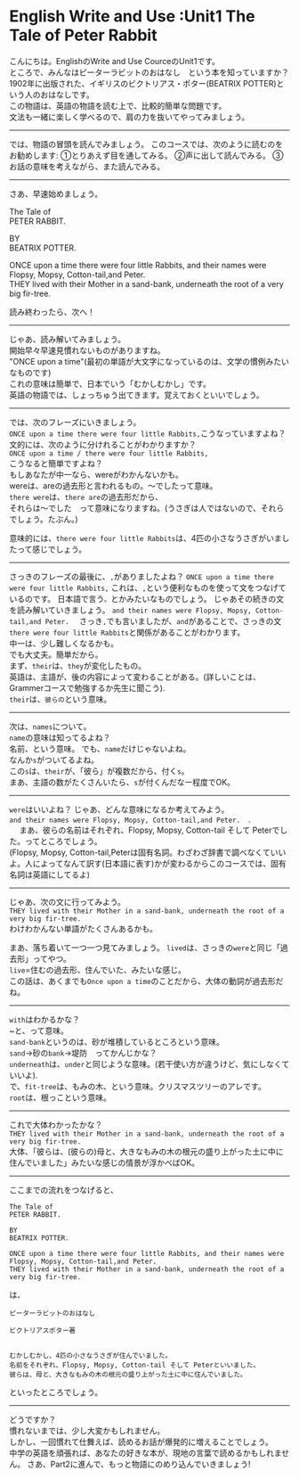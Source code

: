 # English Write and Use :Unit1 The Tale of Peter Rabbit
こんにちは。EnglishのWrite and Use CourceのUnit1です。  
ところで、みんなはピーターラビットのおはなし　という本を知っていますか？   
1902年に出版された、イギリスのビクトリアス・ポター(BEATRIX POTTER)という人のおはなしです。  
この物語は、英語の物語を読む上で、比較的簡単な問題です。  
文法も一緒に楽しく学べるので、肩の力を抜いてやってみましょう。  
__________________________
では、物語の冒頭を読んでみましょう。
このコースでは、次のように読むのをお勧めします:
①とりあえず目を通してみる。
②声に出して読んでみる。
③お話の意味を考えながら、また読んでみる。
_____________________________
さあ、早速始めましょう。  
 
 

The Tale of    
PETER RABBIT.  

BY   
BEATRIX POTTER.  

ONCE upon a time there were four little Rabbits, and their names were Flopsy, Mopsy, Cotton-tail,and Peter.   
THEY lived with their Mother in a sand-bank, underneath the root of a very big fir-tree.

読み終わったら、次へ！
________________________
じゃあ、読み解いてみましょう。   
開始早々早速見慣れないものがありますね。  
"ONCE upon a time"(最初の単語が大文字になっているのは、文学の慣例みたいなものです)   
これの意味は簡単で、日本でいう「むかしむかし」です。     
英語の物語では、しょっちゅう出てきます。覚えておくといいでしょう。     
_________________________
では、次のフレーズにいきましょう。       
`ONCE upon a time there were four little Rabbits,`こうなっていますよね？     
文的には、次のように分けれることがわかりますか？         
`ONCE upon a time / there were four little Rabbits,`    
こうなると簡単ですよね？        
もしあなたが中一なら、wereがわかんないかも。     
wereは、areの過去形と言われるもの。〜でしたって意味。             
`there were`は、`there are`の過去形だから、          
それらは〜でした　って意味になりますね。(うさぎは人ではないので、それらでしょう。たぶん。)         


意味的には、`there were four little Rabbits`は、4匹の小さなうさぎがいましたって感じでしょう。
_______________________________
さっきのフレーズの最後に、`,`がありましたよね？ 
`ONCE upon a time there were four little Rabbits,` 
これは、`,`という便利なものを使って文をつなげているのです。 
日本語で言う`。`とかみたいなものでしょう。 
じゃあその続きの文を読み解いていきましょう。
` and their names were Flopsy, Mopsy, Cotton-tail,and Peter.   `
さっき`,`でも言いましたが、`and`があることで、さっきの文`there were four little Rabbits`と関係があることがわかります。  
中一は、少し難しくなるかも。      
でも大丈夫。簡単だから。　　     
まず、`their`は、`they`が変化したもの。      
英語は、主語が、後の内容によって変わることがある。(詳しいことは、Grammerコースで勉強するか先生に聞こう).      
`their`は、`彼らの`という意味。  

______________________________

次は、`names`について。  
`name`の意味は知ってるよね？  
名前、という意味。
でも、`name`だけじゃないよね。  
なんか`s`がついてるよね。  
この`s`は、`their`が、「彼ら」が複数だから、付く`s`。   
まあ、主語の数がたくさんいたら、`s`が付くんだなー程度でOK。  

__________________________________

`were`はいいよね？
じゃあ、どんな意味になるか考えてみよう。  
` and their names were Flopsy, Mopsy, Cotton-tail,and Peter.   `.               
　
まあ、彼らの名前はそれぞれ、Flopsy, Mopsy, Cotton-tail そして Peterでした。ってところでしょう。      
(Flopsy, Mopsy, Cotton-tail,Peterは固有名詞。わざわざ辞書で調べなくていいよ。人によってなんて訳す(日本語に表す)かが変わるからこのコースでは、固有名詞は英語にしてるよ)             
_______________________________________
じゃあ、次の文に行ってみよう。   
`THEY lived with their Mother in a sand-bank, underneath the root of a very big fir-tree.`   
わけわかんない単語がたくさんあるかも。

まあ、落ち着いて一つ一つ見てみましょう。 
`lived`は、さっきの`were`と同じ「過去形」ってやつ。  
`live`=住むの過去形、住んでいた、みたいな感じ。  
この話は、あくまでも`Once upon a time`のことだから、大体の動詞が過去形だね。  
_____________________________________
`with`はわかるかな？  
~と、って意味。  
`sand-bank`というのは、砂が堆積しているところという意味。    
`sand`→砂の`bank`→堤防　ってかんじかな？    
`underneath`は、`under`と同じような意味。(若干使い方が違うけど、気にしなくていいよ).   
で、`fit-tree`は、もみの木、という意味。クリスマスツリーのアレです。    
`root`は、根っこという意味。  
____________________________________
これで大体わかったかな？   
`THEY lived with their Mother in a sand-bank, underneath the root of a very big fir-tree.`  
大体、「彼らは、(彼らの)母と、大きなもみの木の根元の盛り上がった土に中に住んでいました」みたいな感じの情景が浮かべばOK。  
__________________________________
ここまでの流れをつなげると、
````
The Tale of    
PETER RABBIT.  

BY   
BEATRIX POTTER.  

ONCE upon a time there were four little Rabbits, and their names were Flopsy, Mopsy, Cotton-tail,and Peter.   
THEY lived with their Mother in a sand-bank, underneath the root of a very big fir-tree.
````
は、
````
ピーターラビットのおはなし

ビクトリアスポター著


むかしむかし、4匹の小さなうさぎが住んでいました。
名前をそれぞれ、Flopsy, Mopsy, Cotton-tail そして Peterといいました。  
彼らは、母と、大きなもみの木の根元の盛り上がった土に中に住んでいました。
````
といったところでしょう。
_________________
どうですか？  
慣れないまでは、少し大変かもしれません。  
しかし、一回慣れて仕舞えば、読めるお話が爆発的に増えることでしょう。  
中学の英語を頑張れば、あなたの好きな本が、現地の言葉で読めるかもしれません。 
さあ、Part2に進んで、もっと物語にのめり込んでいきましょう!
